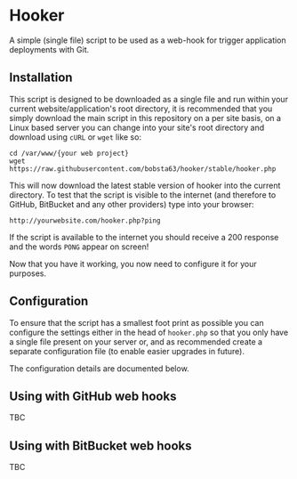 # Hooker

A simple (single file) script to be used as a web-hook for trigger application deployments with Git.

## Installation

This script is designed to be downloaded as a single file and run within your current website/application's root directory, 
it is recommended that you simply download the main script in this repository on a per site basis, on a Linux based server you
can change into your site's root directory and download using ``cURL`` or ``wget`` like so:

```shell
cd /var/www/{your web project}
wget https://raw.githubusercontent.com/bobsta63/hooker/stable/hooker.php
```

This will now download the latest stable version of hooker into the current directory. To test that the script is visible to the
internet (and therefore to GitHub, BitBucket and any other providers) type into your browser:

``http://yourwebsite.com/hooker.php?ping``

If the script is available to the internet you should receive a 200 response and the words ``PONG`` appear on screen!

Now that you have it working, you now need to configure it for your purposes.

## Configuration

To ensure that the script has a smallest foot print as possible you can configure the settings either in the head of ``hooker.php`` so
that you only have a single file present on your server or, and as recommended create a separate configuration file (to enable easier
 upgrades in future).

The configuration details are documented below.

## Using with GitHub web hooks

TBC

## Using with BitBucket web hooks

TBC


